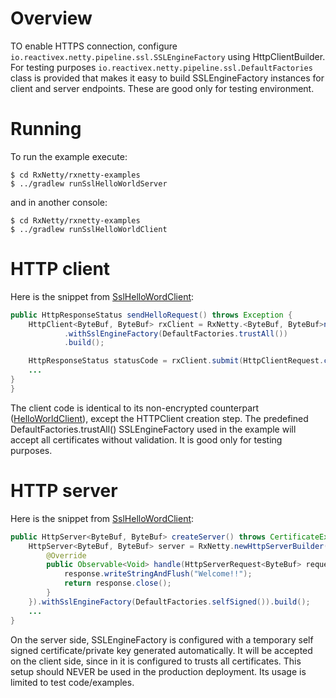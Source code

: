 Overview
========

TO enable HTTPS connection, configure ```io.reactivex.netty.pipeline.ssl.SSLEngineFactory``` using
HttpClientBuilder. For testing purposes ```io.reactivex.netty.pipeline.ssl.DefaultFactories``` class is provided
that makes it easy to build SSLEngineFactory instances for client and server endpoints. These are good only for testing environment.

Running
=======

To run the example execute:

```
$ cd RxNetty/rxnetty-examples
$ ../gradlew runSslHelloWorldServer
```

and in another console:

```
$ cd RxNetty/rxnetty-examples
$ ../gradlew runSslHelloWorldClient
```

HTTP client
===========

Here is the snippet from [SslHelloWordClient](SslHelloWorldClient.java):

```java
public HttpResponseStatus sendHelloRequest() throws Exception {
    HttpClient<ByteBuf, ByteBuf> rxClient = RxNetty.<ByteBuf, ByteBuf>newHttpClientBuilder("localhost", port)
            .withSslEngineFactory(DefaultFactories.trustAll())
            .build();

    HttpResponseStatus statusCode = rxClient.submit(HttpClientRequest.createGet("/hello"))
    ...
}
}
```

The client code is identical to its non-encrypted counterpart ([HelloWorldClient](../helloworld/README.md)), except
the HTTPClient creation step. The predefined DefaultFactories.trustAll() SSLEngineFactory used in the example
will accept all certificates without validation. It is good only for testing purposes.

HTTP server
===========

Here is the snippet from [SslHelloWordClient](SslHelloWorldServer.java):

```java
public HttpServer<ByteBuf, ByteBuf> createServer() throws CertificateException, SSLException {
    HttpServer<ByteBuf, ByteBuf> server = RxNetty.newHttpServerBuilder(port, new RequestHandler<ByteBuf, ByteBuf>() {
        @Override
        public Observable<Void> handle(HttpServerRequest<ByteBuf> request, final HttpServerResponse<ByteBuf> response) {
            response.writeStringAndFlush("Welcome!!");
            return response.close();
        }
    }).withSslEngineFactory(DefaultFactories.selfSigned()).build();
    ...
}
```

On the server side, SSLEngineFactory is configured with a temporary self signed certificate/private key generated automatically.
It will be accepted on the client side, since in it is configured to trusts all certificates.
This setup should NEVER be used in the production deployment. Its usage is limited to test code/examples.
